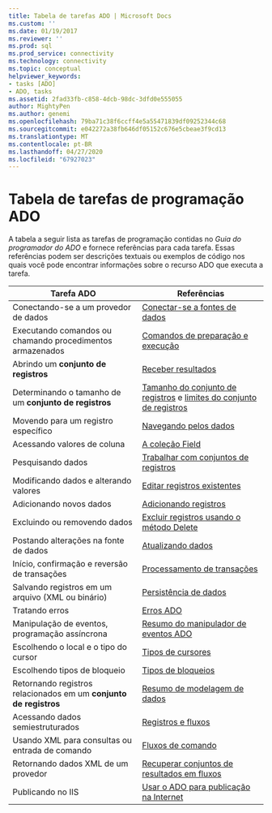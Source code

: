 ```yaml
---
title: Tabela de tarefas ADO | Microsoft Docs
ms.custom: ''
ms.date: 01/19/2017
ms.reviewer: ''
ms.prod: sql
ms.prod_service: connectivity
ms.technology: connectivity
ms.topic: conceptual
helpviewer_keywords:
- tasks [ADO]
- ADO, tasks
ms.assetid: 2fad33fb-c858-4dcb-98dc-3dfd0e555055
author: MightyPen
ms.author: genemi
ms.openlocfilehash: 79ba71c38f6ccff4e5a55471839df09252344c68
ms.sourcegitcommit: e042272a38fb646df05152c676e5cbeae3f9cd13
ms.translationtype: MT
ms.contentlocale: pt-BR
ms.lasthandoff: 04/27/2020
ms.locfileid: "67927023"
---
```

# <a name="ado-programming-task-table"></a>Tabela de tarefas de programação ADO
A tabela a seguir lista as tarefas de programação contidas no *Guia do programador do ADO* e fornece referências para cada tarefa. Essas referências podem ser descrições textuais ou exemplos de código nos quais você pode encontrar informações sobre o recurso ADO que executa a tarefa.

|Tarefa ADO|Referências|
|--------------|----------------|
|Conectando-se a um provedor de dados|[Conectar-se a fontes de dados](../../ado/guide/data/connecting-to-data-sources.md)|
|Executando comandos ou chamando procedimentos armazenados|[Comandos de preparação e execução](../../ado/guide/data/preparing-and-executing-commands.md)|
|Abrindo um **conjunto de registros**|[Receber resultados](../../ado/guide/data/receiving-results.md)|
|Determinando o tamanho de um **conjunto de registros**|[Tamanho do conjunto de registros](../../ado/guide/data/current-record-and-size-of-recordset.md) e [limites do conjunto de registros](../../ado/guide/data/boundaries-of-a-recordset.md)|
|Movendo para um registro específico|[Navegando pelos dados](../../ado/guide/data/navigating-through-data.md)|
|Acessando valores de coluna|[A coleção Field](../../ado/guide/data/the-fields-collection.md)|
|Pesquisando dados|[Trabalhar com conjuntos de registros](../../ado/guide/data/working-with-recordsets.md)|
|Modificando dados e alterando valores|[Editar registros existentes](../../ado/guide/data/editing-existing-records.md)|
|Adicionando novos dados|[Adicionando registros](../../ado/guide/data/adding-records.md)|
|Excluindo ou removendo dados|[Excluir registros usando o método Delete](../../ado/guide/data/deleting-records-using-the-delete-method.md)|
|Postando alterações na fonte de dados|[Atualizando dados](../../ado/guide/data/updating-data.md)|
|Início, confirmação e reversão de transações|[Processamento de transações](../../ado/guide/data/transaction-processing.md)|
|Salvando registros em um arquivo (XML ou binário)|[Persistência de dados](../../ado/guide/data/persisting-data.md)|
|Tratando erros|[Erros ADO](../../ado/guide/data/ado-errors.md)|
|Manipulação de eventos, programação assíncrona|[Resumo do manipulador de eventos ADO](../../ado/guide/data/ado-event-handler-summary.md)|
|Escolhendo o local e o tipo do cursor|[Tipos de cursores](../../ado/guide/data/types-of-cursors-ado.md)|
|Escolhendo tipos de bloqueio|[Tipos de bloqueios](../../ado/guide/data/types-of-locks.md)|
|Retornando registros relacionados em um **conjunto de registros**|[Resumo de modelagem de dados](../../ado/guide/data/data-shaping-overview.md)|
|Acessando dados semiestruturados|[Registros e fluxos](../../ado/guide/data/records-and-streams.md)|
|Usando XML para consultas ou entrada de comando|[Fluxos de comando](../../ado/guide/data/command-streams.md)|
|Retornando dados XML de um provedor|[Recuperar conjuntos de resultados em fluxos](../../ado/guide/data/retrieving-resultsets-into-streams.md)|
|Publicando no IIS|[Usar o ADO para publicação na Internet](../../ado/guide/data/using-ado-for-internet-publishing.md)|
